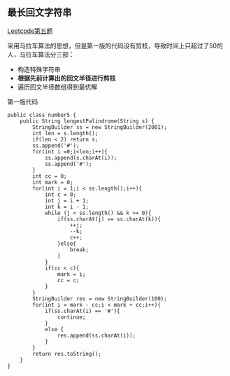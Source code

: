 ## 最长回文字符串
[Leetcode第五题](https://leetcode-cn.com/problems/longest-palindromic-substring/submissions/)

采用马拉车算法的思想，但是第一版的代码没有剪枝，导致时间上只超过了50的人，马拉车算法分三部：
- 构造特殊字符串
- **根据先前计算出的回文半径进行剪枝**
- 遍历回文半径数组得到最优解

第一版代码
```
public class number5 {
    public String longestPalindrome(String s) {
        StringBuilder ss = new StringBuilder(2001);
        int len = s.length();
        if(len < 2) return s;
        ss.append('#');
        for(int i =0;i<len;i++){
            ss.append(s.charAt(i));
            ss.append('#');
        }
        int cc = 0;
        int mark = 0;
        for(int i = 1;i < ss.length();i++){
            int c = 0;
            int j = i + 1;
            int k = i - 1;
            while (j < ss.length() && k >= 0){
                if(ss.charAt(j) == ss.charAt(k)){
                    ++j;
                    --k;
                    c++;
                }else{
                    break;
                }
            }
            if(cc < c){
                mark = i;
                cc = c;
            }
        }
        StringBuilder res = new StringBuilder(100);
        for(int i = mark - cc;i < mark + cc;i++){
            if(ss.charAt(i) == '#'){
                continue;
            }
            else {
                res.append(ss.charAt(i));
            }
        }
        return res.toString();
    }
}

```
